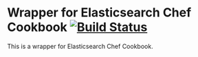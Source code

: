 # Wrapper for Elasticsearch Chef Cookbook [![Build Status](https://travis-ci.org/saidsef/es-stack.svg?branch=master)](https://github.com/saidsef/es-stack)

This is a wrapper for Elasticsearch Chef Cookbook.
